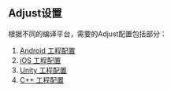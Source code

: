 ## Adjust设置

根据不同的编译平台，需要的Adjust配置包括部分：

1. [Android 工程配置](Adjust/android.md)
2. [iOS 工程配置](Adjust/iOS.md)
3. [Unity 工程配置](Adjust/unity.md)
4. [C++ 工程配置](Adjust/cpp.md)


